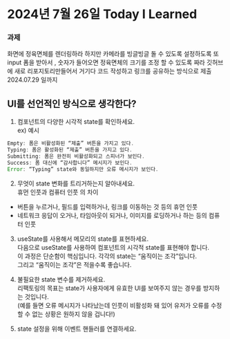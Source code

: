 # 2024년 7월 26일 Today I Learned
### 과제

화면에 정육면체를 렌더링하라
하지만 카메라를 빙글빙글 돌 수 있도록 설정하도록
또 input 폼을 받아서 , 숫자가 들어오면 정육면체의 크기를 조정 할 수 있도록 짜라
깃허브에 새로 리포지토리만들어서 거기다 코드 작성하고 링크를 공유하는 방식으로 제출
2024.07.29 일까지

## UI를 선언적인 방식으로 생각한다?
1. 컴포넌트의 다양한 시각적 state를 확인하세요.  
ex) 예시
```jsx
Empty: 폼은 비활성화된 “제출” 버튼을 가지고 있다.
Typing: 폼은 활성화된 “제출” 버튼을 가지고 있다.
Submitting: 폼은 완전히 비활성화되고 스피너가 보인다.
Success: 폼 대신에 “감사합니다” 메시지가 보인다.
Error: “Typing” state와 동일하지만 오류 메시지가 보인다.
```

2. 무엇이 state 변화를 트리거하는지 알아내세요.  
휴먼 인풋과 컴퓨터 인풋 의 차이
 - 버튼을 누르거나, 필드를 입력하거나, 링크를 이동하는 것 등의 휴먼 인풋
 - 네트워크 응답이 오거나, 타임아웃이 되거나, 이미지를 로딩하거나 하는 등의 컴퓨터 인풋

3. useState를 사용해서 메모리의 state를 표현하세요.  
다음으로 useState를 사용하여 컴포넌트의 시각적 state를 표현해야 합니다.    
이 과정은 단순함이 핵심입니다.    각각의 state는 “움직이는 조각”입니다.   
그리고 “움직이는 조각”은 적을수록 좋습니다.
4. 불필요한 state 변수를 제거하세요.  
리팩토링의 목표는 state가 사용자에게 유효한 UI를 보여주지 않는 경우를 방지하는 것입니다.   
(예를 들면 오류 메시지가 나타났는데 인풋이 비활성화 돼 있어 유저가 오류를 수정할 수 없는 상황은 원하지 않을 겁니다!)

5. state 설정을 위해 이벤트 핸들러를 연결하세요.   


